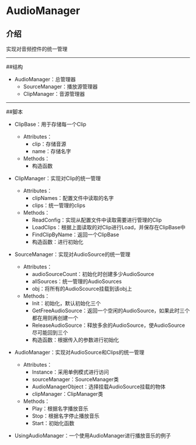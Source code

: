 # AudioManager

## 介绍

实现对音频控件的统一管理

---

##结构

- AudioManager：总管理器
  - SourceManager：播放源管理器
  - ClipManager：音源管理器

---

##脚本

- ClipBase：用于存储每一个Clip
  - Attributes：
    - clip：存储音源
    - name：存储名字
  - Methods：
    - 构造函数



- ClipManager：实现对Clip的统一管理
  - Attributes：
    - clipNames：配置文件中读取的名字
    - clips：统一管理的clips
  - Methods：
    - ReadConfig：实现从配置文件中读取需要进行管理的Clip
    - LoadClips：根据上面读取的对Clip进行Load，并保存在ClipBase中
    - FindClipByName：返回一个ClipBase
    - 构造函数：进行初始化



- SourceManager：实现对AudioSource的统一管理
  - Attributes：
    - audioSourceCount：初始化时创建多少AudioSource
    - allSources：统一管理的AudioSources
    - obj：将所有的AudioScource挂载到该obj上
  - Methods：
    - Init：初始化，默认初始化三个
    - GetFreeAudioSource：返回一个空闲的AudioSource，如果此时三个都在用则再创建一个
    - ReleaseAudioSource：释放多余的AudioSource，使AudioSource尽可能回到三个
    - 构造函数：根据传入的参数进行初始化



- AudioManager：实现对AudioSource和Clips的统一管理
  - Attributes：
    - Instance：采用单例模式进行访问
    - sourceManager：SourceManager类
    - AudioManagerObject：选择挂载AudioSource挂载的物体
    - clipManager：ClipManager类
  - Methods：
    - Play：根据名字播放音乐
    - Stop：根据名字停止播放音乐
    - Start：初始化函数



- UsingAudioManager：一个使用AudioManager进行播放音乐的例子

